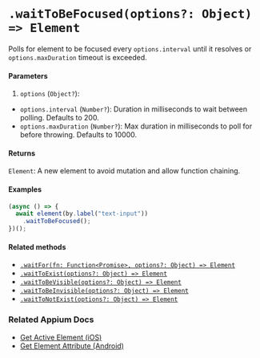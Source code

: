 # `.waitToBeFocused(options?: Object) => Element`

Polls for element to be focused every `options.interval` until it resolves or `options.maxDuration` timeout is exceeded.

#### Parameters

1. `options` (`Object?`):
  - `options.interval` (`Number?`): Duration in milliseconds to wait between polling. Defaults to 200.
  - `options.maxDuration` (`Number?`): Max duration in milliseconds to poll for before throwing. Defaults to 10000.

#### Returns

`Element`: A new element to avoid mutation and allow function chaining.

#### Examples

```javascript
(async () => {
  await element(by.label("text-input"))
    .waitToBeFocused();
})();
```

#### Related methods

- [`.waitFor(fn: Function<Promise>, options?: Object) => Element`](./waitFor.md)
- [`.waitToExist(options?: Object) => Element`](./waitToExist.md)
- [`.waitToBeVisible(options?: Object) => Element`](./waitToBeVisible.md)
- [`.waitToBeInvisible(options?: Object) => Element`](./waitToBeInvisible.md)
- [`.waitToNotExist(options?: Object) => Element`](./waitToNotExist.md)

### Related Appium Docs

- [Get Active Element (iOS)](http://appium.io/docs/en/commands/element/other/active/)
- [Get Element Attribute (Android)](http://appium.io/docs/en/commands/element/attributes/attribute/)